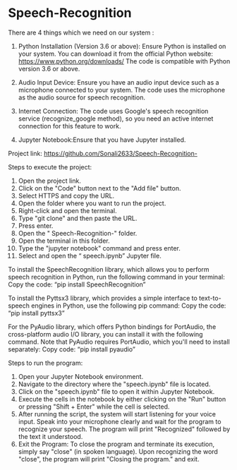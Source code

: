# Speech-Recognition
There are 4 things which we need on our system :
1.	Python Installation (Version 3.6 or above):
Ensure Python is installed on your system. You can download it from the official Python website: https://www.python.org/downloads/
The code is compatible with Python version 3.6 or above.

2.	Audio Input Device:
Ensure you have an audio input device such as a microphone connected to your system.
The code uses the microphone as the audio source for speech recognition.

3.	Internet Connection:
The code uses Google's speech recognition service (recognize_google method), so you need an active internet connection for this feature to work.
4.    Jupyter Notebook:Ensure that you have Jupyter installed.

Project link:
    https://github.com/Sonali2633/Speech-Recognition-

Steps to execute the project:
1.	Open the project link.
2.	Click on the "Code" button next to the "Add file" button.
3.	Select HTTPS and copy the URL.
4.	Open the folder where you want to run the project.
5.	Right-click and open the terminal.
6.	Type "git clone" and then paste the URL.
7.	Press enter.
8.	Open the " Speech-Recognition-" folder.
9.	Open the terminal in this folder.
10.	Type the "jupyter notebook" command and press enter.
11.	Select and open the “ speech.ipynb” Jupyter file.

To install the SpeechRecognition library, which allows you to perform speech recognition in Python, run the following command in your terminal:
Copy the code: “pip install SpeechRecognition”

To install the Pyttsx3 library, which provides a simple interface to text-to-speech engines in Python, use the following pip command:
Copy the code: “pip install pyttsx3”

For the PyAudio library, which offers Python bindings for PortAudio, the cross-platform audio I/O library, you can install it with the following command.
Note that PyAudio requires PortAudio, which you'll need to install separately:
Copy code: “pip install pyaudio”

Steps to run the program:
1.	Open your Jupyter Notebook environment.
2.	Navigate to the directory where the "speech.ipynb" file is located.
3.	Click on the "speech.ipynb" file to open it within Jupyter Notebook.
4.	Execute the cells in the notebook by either clicking on the "Run" button or pressing "Shift + Enter" while the cell is selected.
5.	After running the script, the system will start listening for your voice input. Speak into your microphone clearly and wait for the program to recognize your speech. The program will print "Recognized" followed by the text it understood.
6.	Exit the Program: To close the program and terminate its execution, simply say "close" (in spoken language). Upon recognizing the word "close", the program will print "Closing the program." and exit.
